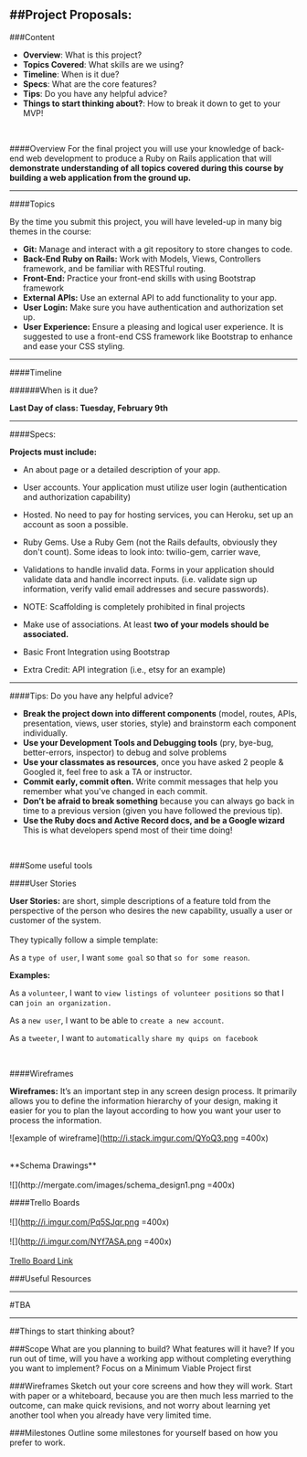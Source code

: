 ##Project Proposals:
----------

###Content

* **Overview**: What is this project?
* **Topics Covered**: What skills are we using?
* **Timeline**: When is it due?
* **Specs**: What are the core features?
* **Tips**: Do you have any helpful advice?
* **Things to start thinking about?**: How to break it down to get to your MVP!

<br>

####Overview
For the final project you will use your knowledge of back-end web development to produce a Ruby on Rails application that will **demonstrate understanding of all topics covered during this course by building a web application from the ground up.** 

-----------------------
####Topics

By the time you submit this project, you will have leveled-up in many big themes in the course:

* **Git:** Manage and interact with a git repository to store changes to code.
* **Back-End Ruby on Rails:** Work with Models, Views, Controllers framework, and be familiar with RESTful routing.
* **Front-End:** Practice your front-end skills with using Bootstrap framework
* **External APIs:** Use an external API to add functionality to your app.
* **User Login:** Make sure you have authentication and authorization set up.
* **User Experience:** Ensure a pleasing and logical user experience. It is suggested to use a front-end CSS framework like Bootstrap to enhance and ease your CSS styling.

--------------
####Timeline

######When is it due?


**Last Day of class: Tuesday, February 9th**
____

####Specs:

**Projects must include:**

* An about page or a detailed description of your app.

* User accounts. Your application must utilize user login (authentication and authorization capability)

* Hosted. No need to pay for hosting services, you can Heroku, set up an account as soon a possible.

* Ruby Gems. Use a Ruby Gem (not the Rails defaults, obviously they don't count). Some ideas to look into: twilio-gem, carrier wave,

* Validations to handle invalid data. Forms in your application should validate data and handle incorrect inputs. (i.e. validate sign up information, verify valid email addresses and secure passwords).

* NOTE: Scaffolding is completely prohibited in final projects

* Make use of associations. At least **two of your models should be associated.**

* Basic Front Integration using Bootstrap

* Extra Credit: API integration (i.e., etsy for an example)

-------------------

####Tips:
Do you have any helpful advice?

* **Break the project down into different components** (model, routes, APIs, presentation, views, user stories, style) and brainstorm each component individually. 
* **Use your Development Tools and Debugging tools** (pry, bye-bug, better-errors, inspector) to debug and solve problems
* **Use your classmates as resources**, once you have asked 2 people & Googled it, feel free to ask a TA or instructor.
* **Commit early, commit often.** Write commit messages that help you remember what you've changed in each commit.
* **Don’t be afraid to break something** because you can always go back in time to a previous version (given you have followed the previous tip).
* **Use the Ruby docs and Active Record docs, and be a Google wizard** This is what developers spend most of their time doing!
<br>


###Some useful tools 
<br>

####User Stories

**User Stories:** are short, simple descriptions of a feature told from the perspective of the person who desires the new capability, usually a user or customer of the system. 
<br>	
They typically follow a simple template:


As a `type of user`, I want `some goal` so that `so for some reason`.

**Examples:**

As a `volunteer`, I want to `view listings of volunteer positions` 
so that I can `join an organization. `

As a `new user`, I want to be able to `create a new account`.

As a `tweeter`, I want to `automatically`  `share my quips on facebook`

<br>

####Wireframes


**Wireframes:** It’s an important step in any screen design process. It primarily allows you to define the information hierarchy of your design, making it easier for you to plan the layout according to how you want your user to process the information.


 ![example of wireframe](http://i.stack.imgur.com/QYoQ3.png =400x)

<br>
**Schema Drawings**
<br>
<br>
![](http://mergate.com/images/schema_design1.png =400x)

<br>

####Trello Boards
<br>
<br>
![](http://i.imgur.com/Pq5SJqr.png =400x)
<br>
<br>
![](http://i.imgur.com/NYf7ASA.png =400x)
<br>
<br>
[Trello Board Link](https://trello.com/b/6Exe50Hw/bewd-12-projects)

###Useful Resources

----------------

#TBA

-------------
##Things to start thinking about?

###Scope
What are you planning to build? 
What features will it have? 
If you run out of time, will you have a working app without completing everything you want to implement? 
Focus on a Minimum Viable Project first

###Wireframes
Sketch out your core screens and how they will work. 
Start with paper or a whiteboard, because you are then much less married to the outcome, can make quick revisions, and not worry about learning yet another tool when you already have very limited time.

###Milestones
Outline some milestones for yourself based on how you prefer to work.
